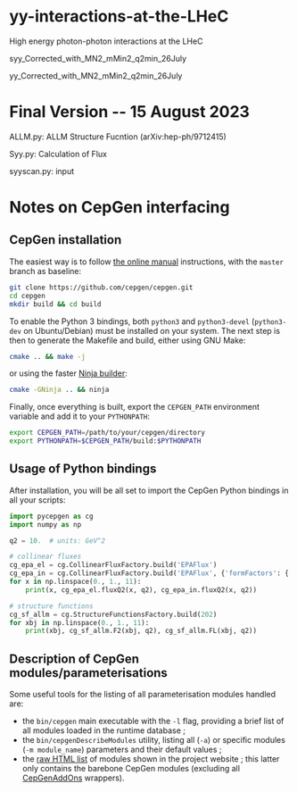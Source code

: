 # yy-interactions-at-the-LHeC

High energy photon-photon interactions at the LHeC


syy_Corrected_with_MN2_mMin2_q2min_26July

yy_Corrected_with_MN2_mMin2_q2min_26July


# Final Version -- 15 August 2023

ALLM.py: ALLM Structure Fucntion (arXiv:hep-ph/9712415)

Syy.py: Calculation of Flux

syyscan.py: input

# Notes on CepGen interfacing

## CepGen installation

The easiest way is to follow [the online manual](https://cepgen.hepforge.org/install.html) instructions, with the `master` branch as baseline:

```bash
git clone https://github.com/cepgen/cepgen.git
cd cepgen
mkdir build && cd build
```

To enable the Python 3 bindings, both `python3` and `python3-devel` (`python3-dev` on Ubuntu/Debian) must be installed on your system. The next step is then to generate the Makefile and build, either using GNU Make:
```bash
cmake .. && make -j
```
or using the faster [Ninja builder](https://ninja-build.org/):
```bash
cmake -GNinja .. && ninja
```

Finally, once everything is built, export the `CEPGEN_PATH` environment variable and add it to your `PYTHONPATH`:
```bash
export CEPGEN_PATH=/path/to/your/cepgen/directory
export PYTHONPATH=$CEPGEN_PATH/build:$PYTHONPATH
```

## Usage of Python bindings
After installation, you will be all set to import the CepGen Python bindings in all your scripts:
```python
import pycepgen as cg
import numpy as np

q2 = 10.  # units: GeV^2

# collinear fluxes
cg_epa_el = cg.CollinearFluxFactory.build('EPAFlux')
cg_epa_in = cg.CollinearFluxFactory.build('EPAFlux', {'formFactors': {'mod_name': 'InelasticNucleon'}})
for x in np.linspace(0., 1., 11):
    print(x, cg_epa_el.fluxQ2(x, q2), cg_epa_in.fluxQ2(x, q2))

# structure functions
cg_sf_allm = cg.StructureFunctionsFactory.build(202)
for xbj in np.linspace(0., 1., 11):
    print(xbj, cg_sf_allm.F2(xbj, q2), cg_sf_allm.FL(xbj, q2))
```
## Description of CepGen modules/parameterisations
Some useful tools for the listing of all parameterisation modules handled are:
- the `bin/cepgen` main executable with the `-l` flag, providing a brief list of all modules loaded in the runtime database ;
- the `bin/cepgenDescribeModules` utility, listing all (`-a`) or specific modules (`-m module_name`) parameters and their default values ;
- the [raw HTML list](https://cepgen.hepforge.org/raw-modules.html) of modules shown in the project website ; this latter only contains the barebone CepGen modules (excluding all [CepGenAddOns](https://github.com/cepgen/cepgen/tree/master/CepGenAddOns) wrappers).